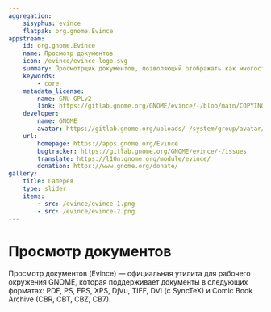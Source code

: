 ```yaml
---
aggregation:
    sisyphus: evince
    flatpak: org.gnome.Evince
appstream:
    id: org.gnome.Evince
    name: Просмотр документов
    icon: /evince/evince-logo.svg
    summary: Просмотрщик документов, позволяющий отображать как многостраничные, так и одностраничные форматы документов, такие как PDF и Postscript
    keywords:
        - core
    metadata_license:
        name: GNU GPLv2
        link: https://gitlab.gnome.org/GNOME/evince/-/blob/main/COPYING
    developer:
        name: GNOME
        avatar: https://gitlab.gnome.org/uploads/-/system/group/avatar/8/gnomelogo.png?width=48
    url:
        homepage: https://apps.gnome.org/Evince
        bugtracker: https://gitlab.gnome.org/GNOME/evince/-/issues
        translate: https://l10n.gnome.org/module/evince/
        donation: https://www.gnome.org/donate/
gallery:
    title: Галерея
    type: slider
    items:
        - src: /evince/evince-1.png
        - src: /evince/evince-2.png
---
```


# Просмотр документов

Просмотр документов (Evince) — официальная утилита для рабочего окружения GNOME, которая поддерживает документы в следующих форматах: PDF, PS, EPS, XPS, DjVu, TIFF, DVI (с SyncTeX) и Comic Book Archive (CBR, CBT, CBZ, CB7).

<AGWGallery />

<!--@include: @apps/_parts/install/content-repo.md-->
<!--@include: @apps/_parts/install/content-flatpak.md-->
